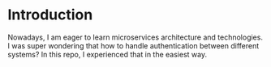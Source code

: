 # Introduction

Nowadays, I am eager to learn microservices architecture and technologies. I was super wondering that how to handle authentication between different systems? In this repo, I experienced that in the easiest way.